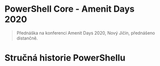 # PowerShell Core - Amenit Days 2020

> Přednáška na konferenci Amenit Days 2020, Nový Jičín, přednášeno distančně.

# Stručná historie PowerShellu